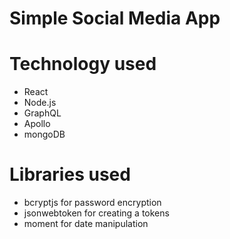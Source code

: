 # Simple Social Media App

# Technology used
* React
* Node.js
* GraphQL
* Apollo
* mongoDB

# Libraries used
* bcryptjs for password encryption
* jsonwebtoken for creating a tokens 
* moment for date manipulation 

